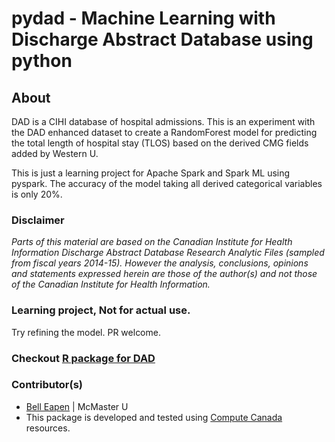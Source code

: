 # pydad - Machine Learning with Discharge Abstract Database using python

## About
DAD is a CIHI database of hospital admissions. This is an experiment with the DAD enhanced dataset to create a RandomForest model for predicting the total length of hospital stay (TLOS) based on the derived CMG fields added by Western U.

This is just a learning project for Apache Spark and Spark ML using pyspark. The accuracy of the model taking all derived categorical variables is only 20%. 

### Disclaimer
*Parts of this material are based on the Canadian Institute for Health Information Discharge Abstract Database Research Analytic Files (sampled from fiscal years 2014-15). However the analysis, conclusions, opinions and statements expressed herein are those of the author(s) and not those of the Canadian Institute for Health Information.*

### Learning project, Not for actual use. 
Try refining the model. PR welcome.

### Checkout [R package for DAD](https://github.com/E-Health/dadR)

### Contributor(s)
* [Bell Eapen](https://nuchange.ca) | McMaster U
* This package is developed and tested using [Compute Canada](http://www.computecanada.ca) resources.

